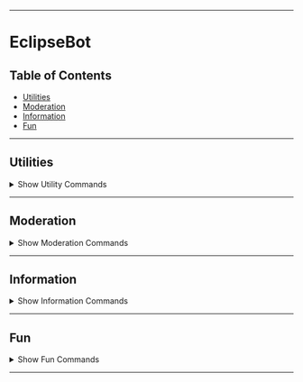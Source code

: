
---

# EclipseBot 

## Table of Contents
- [Utilities](#utilities)
- [Moderation](#moderation)
- [Information](#information)
- [Fun](#fun)

---

## Utilities <a name="utilities"></a>

<details>
  <summary>Show Utility Commands</summary>

### `cgloves {username}`
- **Description:** Displays the glove data for the specified `{username}`, showing which gloves they own.

### `convert {num} {unit} {translate}`
- **Description:** Translates the given `{num}` `{unit}` to `{translate}`.

### `remind {duration} (reason)`
- **Description:** Sets a reminder for the specified `{duration}` with an optional `(reason)`.

### `translate {language} | {message}`
- **Description:** Translates the given `{message}` into the specified `{language}`.

</details>

---

## Moderation <a name="moderation"></a>

<details>
  <summary>Show Moderation Commands</summary>

### `clear {amount} (member)`
- **Description:** Clears `{amount}` of messages from the specified `(member)`.

### `purge {amount}`
- **Description:** Clears `{amount}` of messages in the current channel.

### `mute {member} {duration} (reason)`
- **Description:** Mutes the specified `{member}` for the given `{duration}` with an optional `(reason)`.

### `unmute {member} (reason)`
- **Description:** Unmutes the specified `{member}`.

### `ban {member} (duration) (reason)`
- **Description:** Bans the specified `{member}` for a specified `(duration)`. Duration is infinite if left blank. `(Reason)` is set to None if blank.

### `unban {member}`
- **Description:** Unbans the specified banned `{member}`.

### `remove_role {member} {role}`
- **Description:** Removes the specified `{role}` from `{member}`.

### `give_role {member} {role}`
- **Description:** Grants the specified `{role}` to `{member}`.

### `slowmode (amt)`
- **Description:** Sets the slowmode of the current channel. Removes it if `(amt)` is set to None.

### `nick {username} {nickname}`
- **Description:** Sets the nickname of the specified `{username}` to `{nickname}`.

</details>

---

## Information <a name="information"></a>

<details>
  <summary>Show Information Commands</summary>

### `ping`
- **Description:** Displays the current ping of the bot to reach your client. Higher values indicate slower responses.

### `help (command)`
- **Description:** Displays the help page for the specified `(command)`. Shows all commands if blank.

### `info`
- **Description:** Displays information about the bot.

### `serverinfo`
- **Description:** Displays information about the server.

### `userinfo (user)`
- **Description:** Displays information about the specified `(user)`. Shows author's info if none specified.

### `avatar (user)`
- **Description:** Displays the avatar of the specified `(user)`. Shows author's avatar if none specified.

</details>

---

## Fun <a name="fun"></a>

<details>
  <summary>Show Fun Commands</summary>

### `say {channelID} {args}`
- **Description:** Sends `{args}` to the specified `{channelID}`.

### `DM {user} {message}`
- **Description:** Sends `{message}` as a direct message to the specified `{user}`.

### `solve {equation}`
- **Description:** Solves basic equations. Note: may be glitchy.

### `ship (arg1) (arg2)`
- **Description:** Checks the compatibility between `{arg1}` and `{arg2}`.

### `fact`
- **Description:** Shares a fun fact!

### `joke`
- **Description:** Tells a random joke!

### `dog`
- **Description:** Displays a picture of a cute dog.

### `cat`
- **Description:** Displays a picture of a cute cat.

### `dice (num)`
- **Description:** Rolls a random number between 1 and `{num}` (defaults to 6 if none specified).

### `coinflip`
- **Description:** Flips a coin!

### `meme`
- **Description:** Shows a random meme.

### `rps {choice}`
- **Description:** Plays a round of Rock, Paper, Scissors with the bot.

</details>

---
